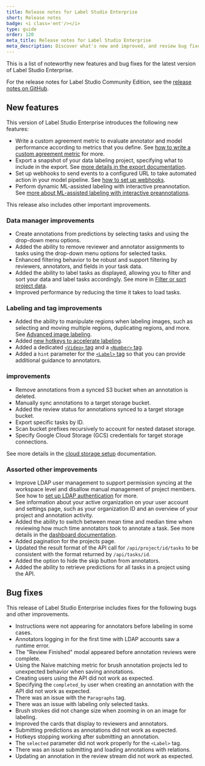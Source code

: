 ```yaml
---
title: Release notes for Label Studio Enterprise
short: Release notes
badge: <i class='ent'/></i>
type: guide
order: 120
meta_title: Release notes for Label Studio Enterprise
meta_description: Discover what's new and improved, and review bug fixes, in the release notes and changelog for Label Studio Enterprise.
---
```


This is a list of noteworthy new features and bug fixes for the latest version of Label Studio Enterprise. 

<div class="enterprise"><p>
For the release notes for Label Studio Community Edition, see the <a href="https://github.com/heartexlabs/label-studio/releases">release notes on GitHub</a>.
</p></div>

## New features

This version of Label Studio Enterprise introduces the following new features:

- Write a custom agreement metric to evaluate annotator and model performance according to metrics that you define. See [how to write a custom agreement metric](custom_metric.html) for more.
- Export a snapshot of your data labeling project, specifying what to include in the export. See [more details in the export documentation](export.html).
- Set up webhooks to send events to a configured URL to take automated action in your model pipeline. See [how to set up webhooks](webhooks.html).
- Perform dynamic ML-assisted labeling with interactive preannotation. See [more about ML-assisted labeling with interactive preannotations](labeling.html#Perform-ML-assisted-labeling-with-interactive-preannotations).

This release also includes other important improvements.

### Data manager improvements
- Create annotations from predictions by selecting tasks and using the drop-down menu options. 
- Added the ability to remove reviewer and annotator assignments to tasks using the drop-down menu options for selected tasks. <!--HTX-2143-->
- Enhanced filtering behavior to be robust and support filtering by reviewers, annotators, and fields in your task data. 
- Added the ability to label tasks as displayed, allowing you to filter and sort your data and label tasks accordingly. See more in [Filter or sort project data](manage_data.html#Filter-or-sort-project-data).
- Improved performance by reducing the time it takes to load tasks.

### Labeling and tag improvements

- Added the ability to manipulate regions when labeling images, such as selecting and moving multiple regions, duplicating regions, and more. See [Advanced image labeling](labeling.html#Advanced-image-labeling). 
- Added [new hotkeys to accelerate labeling](labeling.html#Use-keyboard-shortcuts-to-label-regions-faster).
- Added a dedicated [`<Video>` tag](/tags/video.html) and a [`<Number>` tag](/tags/number.html). 
- Added a `hint` parameter for the [`<Label>` tag](/tags/label.html) so that you can provide additional guidance to annotators. <!--HTX-1933--> 

###  improvements

- Remove annotations from a synced S3 bucket when an annotation is deleted. <!--HTX-2084--> 
- Manually sync annotations to a target storage bucket. <!--HTX-1944--> 
- Added the review status for annotations synced to a target storage bucket. <!--HTX-1878--> 
- Export specific tasks by ID. <!--HTX-1868--> 
- Scan bucket prefixes recursively to account for nested dataset storage. <!--HTX-1821--> 
- Specify Google Cloud Storage (GCS) credentials for target storage connections.

See more details in the [cloud storage setup](storage.html) documentation. 

### Assorted other improvements

- Improve LDAP user management to support permission syncing at the workspace level and disallow manual management of project members. See how to [set up LDAP authentication](auth_setup.html#Set-up-LDAP-authentication) for more. 
- See information about your active organization on your user account and settings page, such as your organization ID and an overview of your project and annotation activity. 
- Added the ability to switch between mean time and median time when reviewing how much time annotators took to annotate a task. See more details in the [dashboard documentation](quality.html#Review-annotator-performance). <!--HTX-2041-->
- Added pagination for the projects page. 
- Updated the result format of the API call for `/api/project/id/tasks` to be consistent with the format returned by `/api/tasks/id`. 
- Added the option to hide the skip button from annotators. <!--HTX-1942--> 
- Added the ability to retrieve predictions for all tasks in a project using the API. <!--HTX-1897--> 

## Bug fixes

This release of Label Studio Enterprise includes fixes for the following bugs and other improvements.

- Instructions were not appearing for annotators before labeling in some cases.
- Annotators logging in for the first time with LDAP accounts saw a runtime error. <!--HTX-2169-->
- The "Review Finished" modal appeared before annotation reviews were complete. <!--HTX-2152--> 
- Using the Naive matching metric for brush annotation projects led to unexpected behavior when saving annotations. <!--HTX-2144-->
- Creating users using the API did not work as expected. <!--HTX-2133--> 
- Specifying the `completed_by` user when creating an annotation with the API did not work as expected. <!--HTX-2130-->
- There was an issue with the `Paragraphs` tag. <!--HTX-2119--> 
- There was an issue with labeling only selected tasks. <!--HTX-2110-->
- Brush strokes did not change size when zooming in on an image for labeling.  
- Improved the cards that display to reviewers and annotators. <!--HTX-1997-->
- Submitting predictions as annotations did not work as expected. <!--HTX-1990--> 
- Hotkeys stopping working after submitting an annotation. <!--HTX-1976-->
- The `selected` parameter did not work properly for the `<Label>` tag. <!--HTX-1945--> 
- There was an issue submitting and loading annotations with relations. <!--HTX-1708--> 
- Updating an annotation in the review stream did not work as expected. <!--HTX-1677--> 